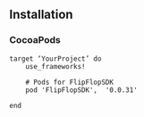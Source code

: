 ## Installation

### CocoaPods
    target ‘YourProject’ do
        use_frameworks!

        # Pods for FlipFlopSDK
        pod 'FlipFlopSDK',  '0.0.31' 
    
    end